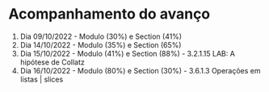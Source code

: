 # Acompanhamento do avanço

1. Dia 09/10/2022 - Modulo (30%) e Section (41%)
2. Dia 14/10/2022 - Modulo (35%) e Section (65%)
3. Dia 15/10/2022 - Modulo (41%) e Section (88%) - 3.2.1.15 LAB: A hipótese de Collatz
4. Dia 16/10/2022 - Modulo (80%) e Section (30%) - 3.6.1.3 Operações em listas | slices
